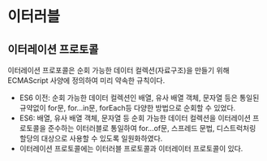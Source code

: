 # 이터러블

## 이터레이션 프로토콜

이터레이션 프로포콜은 순회 가능한 데이터 컬렉션(자료구조)을 만들기 위해 ECMAScript 사양에 정의하여 미리 약속한 규칙이다.

- ES6 이전: 순회 가능한 데이터 컬렉션인 배열, 유사 배열 객체, 문자열 등은 통일된 규약없이 for문, for...in문, forEach등 다양한 방법으로 순회할 수 있었다.
- ES6: 배열, 유사 배열 객체, 문자열 등 순회 가능한 데이터 컬렉션을 이터레이션 프로토콜을 준수하는 이터러블로 통일하여 for...of문, 스프레드 문법, 디스트럭처링 할당의 대상으로 사용할 수 있도록 일원화하였다.
- 이터레이션 프로토콜에는 이터러블 프로토콜과 이터레이터 프로토콜이 있다.
